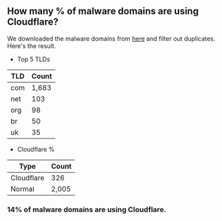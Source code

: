 ## How many % of malware domains are using Cloudflare?


We downloaded the malware domains from [here](https://urlhaus.abuse.ch) and filter out duplicates.
Here's the result.


[//]: # (start replacement)


- Top 5 TLDs

| TLD | Count |
| --- | --- |
| com | 1,683 |
| net | 103 |
| org | 98 |
| br | 50 |
| uk | 35 |


- Cloudflare %

| Type | Count |
| --- | --- |
| Cloudflare | 326 |
| Normal | 2,005 |


### 14% of malware domains are using Cloudflare.
